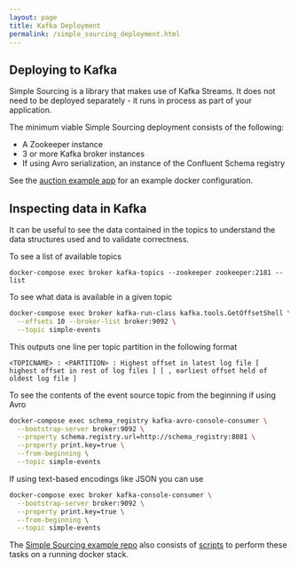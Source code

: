 ```yaml
---
layout: page
title: Kafka Deployment
permalink: /simple_sourcing_deployment.html
---
```


## Deploying to Kafka

Simple Sourcing is a library that makes use of Kafka Streams. It does not need to be deployed separately - 
it runs in process as part of your application. 

The minimum viable Simple Sourcing deployment consists of the following:
* A Zookeeper instance
* 3 or more Kafka broker instances
* If using Avro serialization, an instance of the Confluent Schema registry

See the [auction example app](https://github.com/simplesourcing/simplesource-examples/tree/master/examples/auction) for an example docker configuration.

## Inspecting data in Kafka

It can be useful to see the data contained in the topics to understand the data structures used and to validate correctness.

To see a list of available topics
```
docker-compose exec broker kafka-topics --zookeeper zookeeper:2181 --list
```

To see what data is available in a given topic
```bash
docker-compose exec broker kafka-run-class kafka.tools.GetOffsetShell \
  --offsets 10 --broker-list broker:9092 \
  --topic simple-events
```

This outputs one line per topic partition in the following format

```
<TOPICNAME> : <PARTITION> : Highest offset in latest log file [ highest offset in rest of log files ] [ , earliest offset held of oldest log file ]
```

To see the contents of the event source topic from the beginning if using Avro
```bash
docker-compose exec schema_registry kafka-avro-console-consumer \
  --bootstrap-server broker:9092 \
  --property schema.registry.url=http://schema_registry:8081 \
  --property print.key=true \
  --from-beginning \
  --topic simple-events
```

If using text-based encodings like JSON you can use
```bash
docker-compose exec broker kafka-console-consumer \
  --bootstrap-server broker:9092 \
  --property print.key=true \
  --from-beginning \
  --topic simple-events
```

The [Simple Sourcing example repo](https://github.com/simplesourcing/simplesource-examples) also consists of [scripts](https://github.com/simplesourcing/simplesource-examples/tree/master/scripts) to perform these tasks on a running docker stack.

